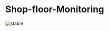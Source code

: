# Shop-floor-Monitoring




![stable](https://user-images.githubusercontent.com/78286605/138114240-bd7a6440-f9b3-49cd-a2d7-e30cd0b7edec.gif)
